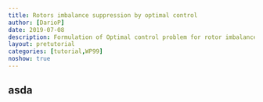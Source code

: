 ```yaml
---
title: Rotors imbalance suppression by optimal control
author: [DarioP]
date: 2019-07-08
description: Formulation of Optimal control problem for rotor imbalance. Explanation of the code to numerically solve the problem.
layout: pretutorial
categories: [tutorial,WP99]
noshow: true
---
```

## asda